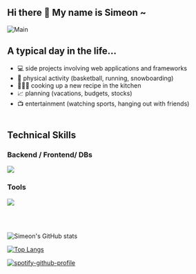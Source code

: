 ## Hi there 👋 My name is Simeon ~
![Main](https://i0.wp.com/www.nerdsandbeyond.com/wp-content/uploads/2021/01/dnacing.gif?resize=520%2C293&ssl=1)
<br>
## A typical day in the life...
- 💻 side projects involving web applications and frameworks
- 🏀 physical activity (basketball, running, snowboarding)
- 👨🏽‍🍳 cooking up a new recipe in the kitchen
- 📈 planning (vacations, budgets, stocks)
- 📺 entertainment (watching sports, hanging out with friends)
<br></br>

## Technical Skills
### Backend / Frontend/ DBs
<a href="https://skillicons.dev">
  <img src="https://skillicons.dev/icons?i=ruby,py,cpp,php,bootstrap,css,html,js,postgres,mysql,firebase" />
</a>

### Tools
<a href="https://skillicons.dev">
  <img src="https://skillicons.dev/icons?i=git,kubernetes,docker,bash,githubactions,heroku,postman,redis,vscode" />
</a>

<br></br>

![Simeon's GitHub stats](https://github-stats-seven-psi.vercel.app/api?username=simeon13&show=reviews,prs_merged&theme=tokyonight&include_all_commits=true&&hide=stars,issues&show_icons=true)

[![Top Langs](https://github-stats-seven-psi.vercel.app/api/top-langs/?username=simeon13&layout=compact&theme=tokyonight)](https://github-stats-seven-psi.vercel.app)

[![spotify-github-profile](https://spotify-github-profile.vercel.app/api/view?uid=simeonthinksblue&cover_image=false&theme=default&show_offline=false&background_color=454545&interchange=false&bar_color=53b14f&bar_color_cover=false)](https://spotify-github-profile.vercel.app/api/view?uid=simeonthinksblue&redirect=true)
